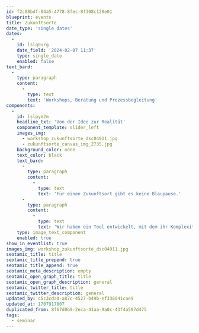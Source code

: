 ```yaml
---
id: f2c88bdf-04a5-4778-8fec-8f308c128e01
blueprint: events
title: Zukunftsorte
date_type: 'single dates'
dates:
  -
    id: lslq0urg
    date_field: '2024-02-07 11:37'
    type: single_date
    enabled: false
text_bard:
  -
    type: paragraph
    content:
      -
        type: text
        text: 'Workshops, Beratung und Prozessbegleitung'
components:
  -
    id: lslpye2m
    headline_txt: 'Von der Idee zur Realität'
    component_template: slider_left
    images_img:
      - workshop_zukunftsorte_dsc04911.jpg
      - zukunftsorte_canvas_img_2735.jpg
    background_color: none
    text_color: black
    text_bard:
      -
        type: paragraph
        content:
          -
            type: text
            text: 'Für einen Zukunftsort gibt es keine Blaupause.'
      -
        type: paragraph
        content:
          -
            type: text
            text: 'Wir haben ein Tool entwickelt, mit dem ihr Komplexität reduzieren und zielgerichtet die nächsten Schritte gehen könnt. In diesem Workshop lernt ihr unser umfassendes Modell kennen, in dem wir unser Know-how aus dem Product Thinking mit unseren eigenen Projekterfahrungen verbinden. So erzeugt ihr geteiltes Verständnis und koordiniert kollektives Handeln.'
    type: image_text_component
    enabled: true
show_in_eventlist: true
images_img: workshop_zukunftsorte_dsc04911.jpg
seotamic_title: title
seotamic_title_prepend: true
seotamic_title_append: true
seotamic_meta_description: empty
seotamic_open_graph_title: title
seotamic_open_graph_description: general
seotamic_twitter_title: title
seotamic_twitter_description: general
updated_by: c5c3cda0-a87c-4527-b49b-ef338041cae9
updated_at: 1707917007
duplicated_from: 8f67d0b9-2eca-41aa-9a0c-43f4a597d475
tags:
  - seminar
---
```

